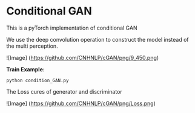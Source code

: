 # Conditional GAN
This is a pyTorch implementation of conditional GAN 

We use the deep convolution operation to construct the model instead of the multi perception.

![Image] (https://github.com/CNHNLP/cGAN/png/9_450.png)



**Train Example:**

`python condition_GAN.py`

The Loss cures of generator and discriminator

![Image] (https://github.com/CNHNLP/cGAN/png/Loss.png)



